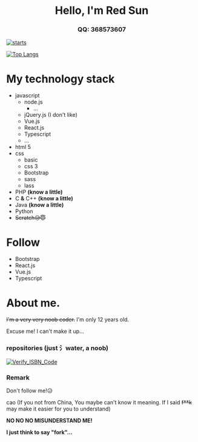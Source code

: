 <h1 align="center">Hello, I'm Red Sun</h1>
<h3 align="center">QQ: 368573607</h3>

[![starts](https://github-readme-stats.vercel.app/api?username=368573607&show_icons=true&show_icons=true&theme=cobalt&hide=stars)](https://368573607.github.io)

[![Top Langs](https://github-readme-stats.vercel.app/api/top-langs/?username=368573607&hide=html&layout=compact&theme=cobalt)](#)

# My technology stack

* javascript
    * node.js
        * ...
    * jQuery.js (I don't like)
    * Vue.js
    * React.js
    * Typescript
    * ...
* html 5
* css
    * basic
    * css 3
    * Bootstrap
    * sass
    * lass
* PHP **(know a little)**
* C **&** C++ **(know a little)**
* Java **(know a little)**
* Python
* ~~Scratch😥😇~~

# Follow

* Bootstrap
* React.js
* Vue.js
* Typescript

# About me.

~~I'm a very very noob coder.~~ I'm only 12 years old.

Excuse me! I can't make it up...

### repositories (just 氵water, a noob)

[![Verify_ISBN_Code](https://github-readme-stats.vercel.app/api/pin/?username=368573607&repo=Verify_ISBN_Code&theme=cobalt)](https://github.com/368573607/Verify_ISBN_Code)

### Remark

Don't follow me!😥

cao (If you not from China, You maybe can't know it meaning. If I said ~~f\*\*k~~ may make it easier for you to understand)

**NO NO NO MISUNDERSTAND ME!**

**I just think to say "fork"...**
